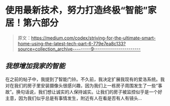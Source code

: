 # 使用最新技术，努力打造终极“智能”家居！第六部分

> 原文：<https://medium.com/codex/striving-for-the-ultimate-smart-home-using-the-latest-tech-part-6-779e7ea8c133?source=collection_archive---------9----------------------->

## *我想增加我家的智能*

在之前的帖子中，我提到了智能门铃。不久前，我决定扩展我现有的爱洛系统。我对在我们的房子里安装摄像头很感兴趣，因为我们上一栋房子周围发生了一些“事故”。换句话说，我们想让诚实的人保持诚实。让我们的房子被监控似乎是一个好主意，因为我们似乎总是有事情发生，附近有人在看是否有人有镜头…